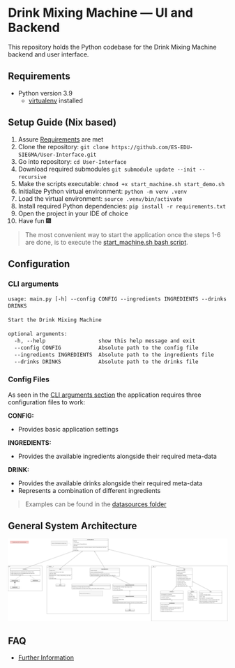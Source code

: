 # Drink Mixing Machine — UI and Backend

This repository holds the Python codebase for the Drink Mixing Machine backend and user interface.

## Requirements

- Python version 3.9
    - [virtualenv](https://pypi.org/project/virtualenv/) installed

## Setup Guide (Nix based)

1. Assure [Requirements](#requirements) are met
2. Clone the repository: `git clone https://github.com/ES-EDU-SIEGMA/User-Interface.git`
3. Go into repository: `cd User-Interface`
4. Download required submodules `git submodule update --init --recursive`
5. Make the scripts executable: `chmod +x start_machine.sh start_demo.sh`
6. Initialize Python virtual environment: `python -m venv .venv`
7. Load the virtual environment: `source .venv/bin/activate`
8. Install required Python dependencies: `pip install -r requirements.txt`
9. Open the project in your IDE of choice
10. Have fun 🎆

> The most convenient way to start the application once the steps 1-6 are done,
> is to execute the [start_machine.sh bash script](./start_machine.sh).

## Configuration

### CLI arguments

```text
usage: main.py [-h] --config CONFIG --ingredients INGREDIENTS --drinks DRINKS

Start the Drink Mixing Machine

optional arguments:
  -h, --help                 show this help message and exit
  --config CONFIG            Absolute path to the config file
  --ingredients INGREDIENTS  Absolute path to the ingredients file
  --drinks DRINKS            Absolute path to the drinks file
```

### Config Files

As seen in the [CLI arguments section](#cli-arguments) the application requires three configuration files to work:

**CONFIG:**

- Provides basic application settings

**INGREDIENTS:**

- Provides the available ingredients alongside their required meta-data

**DRINK:**

- Provides the available drinks alongside their required meta-data
- Represents a combination of different ingredients

> Examples can be found in the [datasources folder](./src/datasources)

## General System Architecture

![Program Structure](./documentation/programm_structure.svg)

## FAQ

- [Further Information](https://github.com/ES-EDU-SIEGMA/Documentation/tree/main/documentation)

